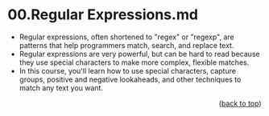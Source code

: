 <a name="topage"></a>

# 00.Regular Expressions.md

* Regular expressions, often shortened to "regex" or "regexp", are patterns that help programmers match, search, and replace text.
* Regular expressions are very powerful, but can be hard to read because they use special characters to make more complex, flexible matches.
* In this course, you'll learn how to use special characters, capture groups, positive and negative lookaheads, and other techniques to match any text you want.


  

<p align="right">(<a href="#topage">back to top</a>)</p>
<br/>
<br/>
